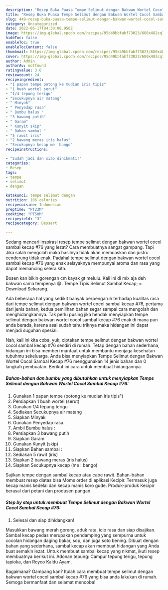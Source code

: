 ```yaml
---
description: "Resep Buka Puasa Tempe Selimut dengan Bakwan Wortel Cocol Sambal Kecap #76Anti Ribet"
title: "Resep Buka Puasa Tempe Selimut dengan Bakwan Wortel Cocol Sambal Kecap #76Anti Ribet"
slug: 449-resep-buka-puasa-tempe-selimut-dengan-bakwan-wortel-cocol-sambal-kecap-76anti-ribet
category: Uncategorized
date: 2022-06-17T04:39:08.956Z
image: https://img-global.cpcdn.com/recipes/95d49bbfabf73023/680x482cq70/tempe-selimut-dengan-bakwan-wortel-cocol-sambal-kecap-76-foto-resep-utama.jpg
hideToc: false
enableToc: true
enableTocContent: false
thumbnail: https://img-global.cpcdn.com/recipes/95d49bbfabf73023/680x482cq70/tempe-selimut-dengan-bakwan-wortel-cocol-sambal-kecap-76-foto-resep-utama.jpg
cover: https://img-global.cpcdn.com/recipes/95d49bbfabf73023/680x482cq70/tempe-selimut-dengan-bakwan-wortel-cocol-sambal-kecap-76-foto-resep-utama.jpg
author: Admin
authorAv: notfound
ratingvalue: 3.6
reviewcount: 24
recipeingredient:
- "1 papan tempe potong ke mudian iris tipis"
- "1 buah wortel serut"
- "1/4 tepung terigu"
- "Secukupnya air matang"
- " Minyak"
- " Penyedap rasa"
- " Bumbu halus "
- "3 bawang putih"
- " Garam"
- " Kunyit skip"
- " Bahan sambal "
- "5 rawit iris"
- "2 bawang meras iris halus"
- "Secukupnya kecap me  bango"
recipeinstructions:

- "Sudah jadi dan siap dinikmati!"
categories:
- Resep
tags:
- tempe
- selimut
- dengan

katakunci: tempe selimut dengan 
nutrition: 106 calories
recipecuisine: Indonesian
preptime: "PT23M"
cooktime: "PT50M"
recipeyield: "3"
recipecategory: Dessert

---
```



Sedang mencari inspirasi resep tempe selimut dengan bakwan wortel cocol sambal kecap #76 yang lezat? Cara membuatnya sangat gampang. Tapi Jika salah mengolah maka hasilnya tidak akan memuaskan dan justru cenderung tidak enak. Padahal tempe selimut dengan bakwan wortel cocol sambal kecap #76 yang enak selayaknya mempunyai aroma dan rasa yang dapat memancing selera kita.


Bosen kan bikin gorengan cm kayak gt melulu. Kali ini di mix aja deh bakwan sama tempenya 😁. Tempe Tipis Selimut Sambal Kecap; × Download Sekarang.

Ada beberapa hal yang sedikit banyak berpengaruh terhadap kualitas rasa dari tempe selimut dengan bakwan wortel cocol sambal kecap #76, pertama dari jenis bahan, kedua pemilihan bahan segar sampai cara mengolah dan menghidangkannya. Tak perlu pusing jika hendak menyiapkan tempe selimut dengan bakwan wortel cocol sambal kecap #76 enak di mana pun anda berada, karena asal sudah tahu triknya maka hidangan ini dapat menjadi suguhan spesial.


Nah, kali ini kita coba, yuk, ciptakan tempe selimut dengan bakwan wortel cocol sambal kecap #76 sendiri di rumah. Tetap dengan bahan sederhana, hidangan ini bisa memberi manfaat untuk membantu menjaga kesehatan tubuhmu sekeluarga. Anda bisa menyiapkan Tempe Selimut dengan Bakwan Wortel Cocol Sambal Kecap #76 menggunakan 14 jenis bahan dan 0 langkah pembuatan. Berikut ini cara untuk membuat hidangannya.

<!--inarticleads1-->

##### Bahan-bahan dan bumbu yang dibutuhkan untuk menyiapkan Tempe Selimut dengan Bakwan Wortel Cocol Sambal Kecap #76:

1. Gunakan 1 papan tempe (potong ke mudian iris tipis&#34;)
1. Persiapkan 1 buah wortel (serut)
1. Gunakan 1/4 tepung terigu
1. Sediakan Secukupnya air matang
1. Siapkan  Minyak
1. Gunakan  Penyedap rasa
1. Ambil  Bumbu halus :
1. Persiapkan 3 bawang putih
1. Siapkan  Garam
1. Gunakan  Kunyit (skip)
1. Siapkan  Bahan sambal :
1. Sediakan 5 rawit (iris)
1. Siapkan 2 bawang meras (iris halus)
1. Siapkan Secukupnya kecap (me : bango)


Sajikan tempe dengan sambal kecap atau cabe rawit. Bahan-bahan membuat resep diatas bisa Moms order di aplikasi Kecipir. Termasuk juga kecap manis kedelai dan kecap manis koro gude. Produk-produk Kecipir berasal dari petani dan produsen pangan. 

<!--inarticleads2-->

##### Step by step untuk membuat Tempe Selimut dengan Bakwan Wortel Cocol Sambal Kecap #76:


1. Selesai dan siap dihidangkan!

Masukkan bawang merah goreng, aduk rata, icip rasa dan siap disajikan. Sambal kecap pedas merupakan pendamping yang sempurna untuk cocolan hidangan daging bakar, sop, dan juga soto bening. Dibuat dengan bahan yang sederhana, sambal kecap akan membuat hidangan yang Anda buat semakin lezat. Untuk membuat sambal kecap yang nikmat, ikuti resep membuatnya berikut ini. Adonan tepung: Campur tepung terigu, tepung tapioka, dan Royco Kaldu Ayam. 

Bagaimana? Gampang kan? Itulah cara membuat tempe selimut dengan bakwan wortel cocol sambal kecap #76 yang bisa anda lakukan di rumah. Semoga bermanfaat dan selamat mencoba!
